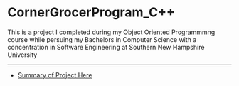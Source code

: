 # CornerGrocerProgram_C++
This is a project I completed during my Object Oriented Programmmng course while persuing my Bachelors in Computer Science with a concentration in Software Engineering at Southern New Hampshire University
***

* [Summary of Project Here](https://github.com/user-attachments/files/19079179/Project.3.Kylee.Brown.1.pdf)
